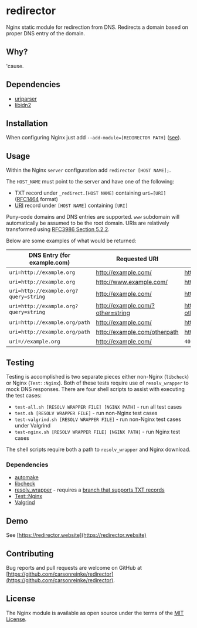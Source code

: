 # redirector

Nginx static module for redirection from DNS.  Redirects a domain based on proper DNS entry of the domain.

## Why?

'cause.

## Dependencies

* [uriparser](https://uriparser.github.io/)
* [libidn2](https://www.gnu.org/software/libidn/#libidn2)

## Installation

When configuring Nginx just add `--add-module=[REDIRECTOR PATH]` ([see](https://www.nginx.com/resources/wiki/extending/compiling/)).

## Usage

Within the Nginx `server` configuration add `redirector [HOST NAME];`.

The `HOST_NAME` must point to the server and have one of the following:
* TXT record under `_redirect.[HOST NAME]` containing `uri=[URI]` ([RFC1464](https://tools.ietf.org/html/rfc1464) format)
* [URI](https://tools.ietf.org/html/rfc7553) record under `[HOST NAME]` containing `[URI]`

Puny-code domains and DNS entries are supported.  `www` subdomain will automatically be assumed to be the root domain.  URIs are relatively transformed using [RFC3986 Section 5.2.2](https://tools.ietf.org/html/rfc3986#section-5.2.2). 

Below are some examples of what would be returned:

|DNS Entry (for example.com)|Requested URI|Response URI|
|--|--|--|
|`uri=http://example.org`|http://example.com/|http://example.org/|
|`uri=http://example.org`|http://www.example.com/|http://example.org/|
|`uri=http://example.org?query=string`|http://example.com/|http://example.org/|
|`uri=http://example.org?query=string`|http://example.com/?other=string|http://example.org/?other=string|
|`uri=http://example.org/path`|http://example.com/|http://example.org/|
|`uri=http://example.org/path`|http://example.com/otherpath|http://example.org/otherpath/|
|`uri=//example.org`|http://example.com/|`404 Not Found`|

## Testing

Testing is accomplished is two separate pieces either non-Nginx (`libcheck`) or Nginx (`Test::Nginx`).  Both of these tests require use of `resolv_wrapper` to mock DNS responses.  There are four shell scripts to assist with executing the test cases:

* `test-all.sh [RESOLV WRAPPER FILE] [NGINX PATH]` - run all test cases
* `test.sh [RESOLV WRAPPER FILE]` - run non-Nginx test cases
* `test-valgrind.sh [RESOLV WRAPPER FILE]` - run non-Nginx test cases under Valgrind
* `test-nginx.sh [RESOLV WRAPPER FILE] [NGINX PATH]` - run Nginx test cases

The shell scripts require both a path to `resolv_wrapper` and Nginx download.

### Dependencies

* [automake](https://www.gnu.org/software/automake/)
* [libcheck](https://libcheck.github.io/check/)
* [resolv_wrapper](https://cwrap.org/resolv_wrapper.html) - requires a [branch that supports TXT records](https://github.com/carsonreinke/resolv_wrapper/tree/rr_txt)
* [Test::Nginx](https://github.com/openresty/test-nginx)
* [Valgrind](http://www.valgrind.org/)

## Demo

See [https://redirector.website](https://redirector.website)

## Contributing

Bug reports and pull requests are welcome on GitHub at [https://github.com/carsonreinke/redirector](https://github.com/carsonreinke/redirector).

## License

The Nginx module is available as open source under the terms of the [MIT License](http://opensource.org/licenses/MIT).
